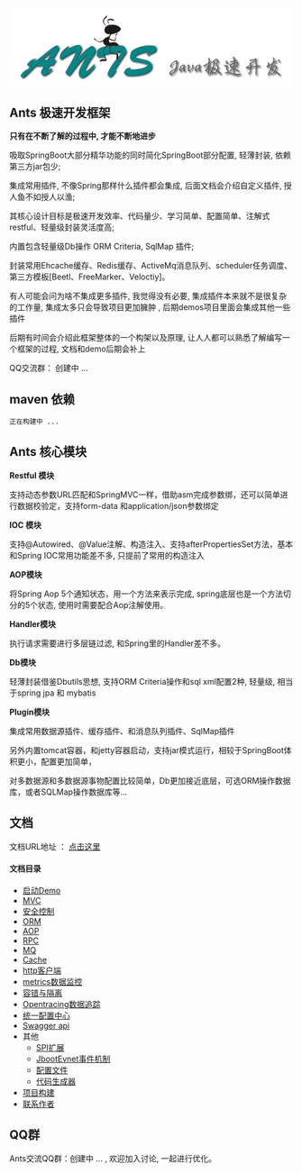 ![Alt text](./src/main/resources/assets/ants-logo.png)
## Ants 极速开发框架

**只有在不断了解的过程中, 才能不断地进步**

吸取SpringBoot大部分精华功能的同时简化SpringBoot部分配置, 轻薄封装, 依赖第三方jar包少;

集成常用插件, 不像Spring那样什么插件都会集成, 后面文档会介绍自定义插件, 授人鱼不如授人以渔;

其核心设计目标是极速开发效率、代码量少、学习简单、配置简单、注解式restful、轻量级封装灵活度高;

内置包含轻量级Db操作 ORM Criteria, SqlMap 插件;

封装常用Ehcache缓存、Redis缓存、ActiveMq消息队列、scheduler任务调度、第三方模板[Beetl、FreeMarker、Veloctiy]。

有人可能会问为啥不集成更多插件, 我觉得没有必要, 集成插件本来就不是很复杂的工作量, 集成太多只会导致项目更加臃肿
, 后期demos项目里面会集成其他一些插件

后期有时间会介绍此框架整体的一个构架以及原理, 让人人都可以熟悉了解编写一个框架的过程, 文档和demo后期会补上

QQ交流群： 创建中 ...

## maven 依赖

```xml
正在构建中 ...
```


## Ants 核心模块

**Restful 模块**

支持动态参数URL匹配和SpringMVC一样，借助asm完成参数绑，还可以简单进行数据校验定，支持form-data 和application/json参数绑定

**IOC 模块**

支持@Autowired、@Value注解、构造注入、支持afterPropertiesSet方法，基本和Spring IOC常用功能差不多, 只提前了常用的构造注入

**AOP模块**

将Spring Aop 5个通知状态，用一个方法来表示完成, spring底层也是一个方法切分的5个状态, 使用时需要配合Aop注解使用。

**Handler模块**

执行请求需要进行多层链过滤, 和Spring里的Handler差不多。

**Db模块**

轻薄封装借鉴Dbutils思想, 支持ORM Criteria操作和sql xml配置2种, 轻量级, 相当于spring jpa 和 mybatis

**Plugin模块**

集成常用数据源插件、缓存插件、和消息队列插件、SqlMap插件

另外内置tomcat容器，和jetty容器启动，支持jar模式运行，相较于SpringBoot体积更小，配置更加简单，

对多数据源和多数据源事物配置比较简单，Db更加接近底层，可选ORM操作数据库，或者SQLMap操作数据库等...

## 文档

文档URL地址 ： [点击这里](http://shunblog.cn/)

#### 文档目录

- [启动Demo](https://github.com/blogshun/ants-demos/README.md#启动Demo)
- [MVC](./DOC.md#mvc)
- [安全控制](./DOC.md#安全控制)
- [ORM](./DOC.md#orm)
- [AOP](./DOC.md#aop)
- [RPC](./DOC.md#rpc远程调用)
- [MQ](./DOC.md#mq消息队列)
- [Cache](./DOC.md#cache缓存)
- [http客户端](./DOC.md#http客户端)
- [metrics数据监控](./DOC.md#metrics数据监控)
- [容错与隔离](./DOC.md#容错与隔离)
- [Opentracing数据追踪](./DOC.md#opentracing数据追踪)
- [统一配置中心](./DOC.md#统一配置中心)
- [Swagger api](./DOC.md#swagger-api自动生成)
- 其他
	- [SPI扩展](./DOC.md#spi扩展)
	- [JbootEvnet事件机制](./DOC.md#jbootEvnet事件机制)
	- [配置文件](./DOC.md#配置文件)
	- [代码生成器](./DOC.md#代码生成器)
- [项目构建](./DOC.md#项目构建)
- [联系作者](./DOC.md#联系作者)


## QQ群

Ants交流QQ群：创建中 ... , 欢迎加入讨论, 一起进行优化。